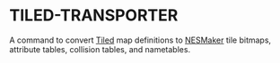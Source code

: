 TILED-TRANSPORTER
=================

A command to convert [Tiled](https://www.mapeditor.org/) map definitions to
[NESMaker](https://www.thenew8bitheroes.com/) tile bitmaps, attribute tables, collision
tables, and nametables.